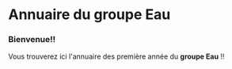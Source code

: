 # Annuaire du groupe Eau
### Bienvenue!!
Vous trouverez ici l'annuaire des première année du __groupe Eau__ !!
